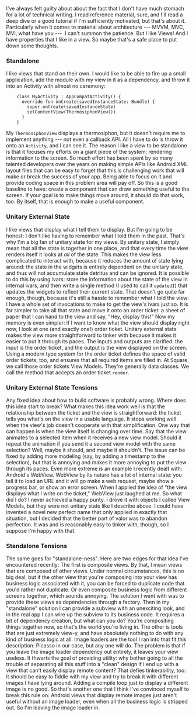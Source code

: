 I've always felt guilty about about the fact that I don't have much stomach for a lot of technical writing. I read reference material, sure, and I'll read a deep dive or a good tutorial if I'm sufficiently motivated, but that's about it. Particularly when it comes to material about architecture --- MVVM, MVC, MVI, what have you ---  I can't summon the patience.
But I like Views! And I have properties that I like in a view. So maybe that's a safe place to put down some thoughts.

### Standalone

I like views that stand on their own. I would like to be able to fire up a small application, add the module with my view in it as a dependency, and throw it into an Activity with almost no ceremony:

        class MyActivity : AppCompatActivity() {
          override fun onCreate(savedInstanceState: Bundle) {
            super.onCreate(savedInstanceState)
            setContentView(ThermosiphonView())
          }
        }

My `ThermosiphonView` displays a thermosiphon, but it doesn't require me to implement anything --- not even a callback API. All I have to do is throw it onto an `Activity`, and I can see it.
The reason I like a view to be standalone is that it focuses my efforts on a giant piece of the system: rendering information to the screen. So much effort has been spent by so many talented developers over the years on making simple APIs like Android XML layout files that can be easy to forget that this is challenging work that will make or break the success of your app. Being able to focus on it and provide coding space in this problem area will pay off.
So this is a good baseline to have: create a component that can draw something useful to the screen. If your goal is to make things move around, it should do that work, too. By itself, that is enough to make a useful component.

### Unitary External State

I like views that display what I tell them to display. But I'm going to be honest: I don't like having to remember what I told them in the past. That's why I'm a big fan of unitary state for my views.
By unitary state, I simply mean that all the state is together in one place, and that every time the view renders itself it looks at *all* of the state. This makes the view less complicated to interact with, because it reduces the amount of state lying around: the state in the widgets is entirely dependent on the unitary state, and thus will not accumulate state detritus and can be ignored.
It is possible to do this by using ivars: store the information about the state of the view in internal ivars, and then write a single method (I used to call it `updateUI`) that updates the widgets to reflect their current state.
That doesn't go quite far enough, though, because it's still a hassle to remember what I told the view: I have a whole set of invocations to make to get the view's ivars just so. It is far simpler to take all that state and move it onto an order ticket: a sheet of paper that I can hand to the view and say, "Hey, display this!"
Now my memory is even simpler: if I want to know what the view should display right now, I look at one (and exactly one!) order ticket.
Unitary external state makes the view more straightforward to tinker with because it makes it easier to put it through its paces. The inputs and outputs are clarified: the input is the order ticket, and the output is the view displayed on the screen. Using a modern type system for the order ticket defines the space of valid order tickets, too, and ensures that all required items are filled in.
At Square, we call those order tickets View Models. They're generally data classes. We call the method that accepts an order ticket `render`.

### Unitary External State Tensions

Any fixed idea about how to build software is probably wrong. Where does this idea start to break?
What makes this idea work well is that the relationship between the ticket and the view is straightforward: the ticket tells you what's on the view in a usable language. It stops working well when the view's job doesn't cooperate with that simplification.
One way that can happen is when the view itself is changing over time. Say that the view animates to a selected item when it receives a new view model. Should it repeat the animation if you send it a second view model with the same selection? Well, maybe it should, and maybe it shouldn't. The issue can be fixed by adding more modeling (say, by adding a timestamp to the selection), but that is annoying and makes it more annoying to put the view through its paces.
Even more extreme is an example I recently dealt with: Android's WebView. WebView by its nature has a lot of internal state: you tell it to load an URL and it will go make a web request, maybe show a progress bar, or show an error screen. When I applied the idea of "the view displays what I write on the ticket," WebView just laughed at me.
So what did I do? I never achieved a happy purity. I drove it with objects I called View Models, but they were not unitary state like I describe above. I could have invented a novel new perfect name that only applied in exactly that situation, but I decided that the better part of valor was to abandon perfection. It was and is reasonably easy to tinker with, though, so I suppose I'm happy with that.

### Standalone Tensions

The same goes for "standalone-ness". Here are two edges for that idea I've encountered recently:
The first is composite views. By that, I mean views that are composed of other views. Under normal circumstances, this is no big deal, but if the other view that you're composing into your view has business logic associated with it, you can be forced to duplicate code that you'd rather not duplicate. Or even composite business logic from different screens together, which sounds annoying.
The solution I went with was to provide these views as dependencies through a factory. Then in my "standalone" solution I can provide a subview with an unexciting look, and in the real app I can wire up the subview to its business code. It requires a bit of dependency creation, but what can you do? You're compositing things together now, so that's the world you're living in.
The other is tools that are just extremely view-y, and have absolutely nothing to do with any kind of business logic at all. Image loaders are the tool I ran into that fit this description: Picasso in our case, but any one will do.
The problem is that if you leave the image loader dependency out entirely, it leaves your view useless. It thwarts the goal of providing utility: why bother going to all the trouble of separating all this stuff into a "clean" design if I end up with a view that can't easily display remote content? That defies tinkerability, too: it should be easy to fiddle with my view and try to break it with different images I have lying around. Adding a compile loop just to display a different image is no good.
So that's another one that I think I've convinced myself to break this rule on: Android views that display remote images just aren't useful without an image loader, even when all the business logic is stripped out. So I'm leaving the image loader in.
